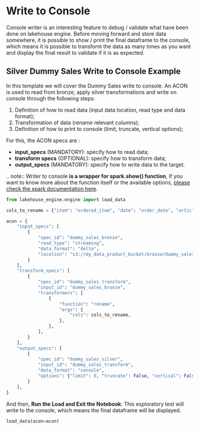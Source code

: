# Write to Console

Console writer is an interesting feature to debug / validate what have been done on lakehouse engine. Before moving forward and store data somewhere, it is possible to show / print the final dataframe to the console, which means it is possible to transform the data as many times as you want and display the final result to validate if it is as expected.

## Silver Dummy Sales Write to Console Example

In this template we will cover the Dummy Sales write to console. An ACON is used to read from bronze, apply silver transformations and write on console through the following steps:

1. Definition of how to read data (input data location, read type and data format);
2. Transformation of data (rename relevant columns);
3. Definition of how to print to console (limit, truncate, vertical options);

For this, the ACON specs are :

- **input_specs** (MANDATORY): specify how to read data;
- **transform specs** (OPTIONAL): specify how to transform data;
- **output_specs** (MANDATORY): specify how to write data to the target.

.. note:: Writer to console **is a wrapper for spark.show() function**, if you want to know more about the function itself or the available options, [please check the spark documentation here](https://spark.apache.org/docs/latest/api/python/reference/pyspark.sql/api/pyspark.sql.DataFrame.show.html).

```python
from lakehouse_engine.engine import load_data

cols_to_rename = {"item": "ordered_item", "date": "order_date", "article": "article_id"}

acon = {
    "input_specs": [
        {
            "spec_id": "dummy_sales_bronze",
            "read_type": "streaming",
            "data_format": "delta",
            "location": "s3://my_data_product_bucket/bronze/dummy_sales",
        }
    ],
    "transform_specs": [
        {
            "spec_id": "dummy_sales_transform",
            "input_id": "dummy_sales_bronze",
            "transformers": [
                {
                    "function": "rename",
                    "args": {
                        "cols": cols_to_rename,
                    },
                },
            ],
        }
    ],
    "output_specs": [
        {
            "spec_id": "dummy_sales_silver",
            "input_id": "dummy_sales_transform",
            "data_format": "console",
            "options": {"limit": 8, "truncate": False, "vertical": False},
        }
    ],
}
```

And then, **Run the Load and Exit the Notebook**: This exploratory test will write to the console, which means the final
dataframe will be displayed.

```python
load_data(acon=acon)
```
